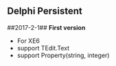Delphi Persistent
--

##2017-2-1##
**First version**

* For XE6
* support TEdit.Text
* support Property(string, integer)
